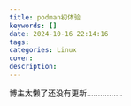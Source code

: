 ```yaml
---
title: podman初体验
keywords: []
date: 2024-10-16 22:14:16
tags:
categories: Linux
cover:
description:
---
```


博主太懒了还没有更新................
